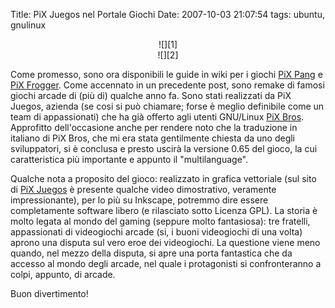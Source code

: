 Title: PiX Juegos nel Portale Giochi
Date:  2007-10-03 21:07:54
tags: ubuntu, gnulinux

<center>![][1]<br>![][2]</center>

Come promesso, sono ora disponibili le guide in wiki per i giochi [PiX
Pang][3] e [PiX Frogger][4]. Come accennato in un precedente post, sono remake
di famosi giochi arcade di (più di) qualche anno fa. Sono stati realizzati da
PiX Juegos, azienda (se cosi si può chiamare; forse è meglio definibile come
un team di appassionati) che ha già offerto agli utenti GNU/Linux [PiX
Bros][5]. Approfitto dell'occasione anche per rendere noto che la traduzione
in italiano di PiX Bros, che mi era stata gentilmente chiesta da uno degli
sviluppatori, si è conclusa e presto uscirà la versione 0.65 del gioco, la cui
caratteristica più importante e appunto il "multilanguage".


Qualche nota a
proposito del gioco: realizzato in grafica vettoriale (sul sito di [PiX
Juegos][6] è presente qualche video dimostrativo, veramente impressionante),
per lo più su Inkscape, potremmo dire essere completamente software libero (e
rilasciato sotto Licenza GPL). La storia è molto legata al mondo del gaming
(seppure molto fantasiosa): tre fratelli, appassionati di videogiochi arcade
(si, i buoni videogiochi di una volta) aprono una disputa sul vero eroe dei
videogiochi. La questione viene meno quando, nel mezzo della disputa, si apre
una porta fantastica che da accesso al mondo degli arcade, nel quale i
protagonisti si confronteranno a colpi, appunto, di arcade.


Buon divertimento!

   [1]: http://dl.dropbox.com/u/369614/blog/img_red/pixpang1.png

   [2]: http://dl.dropbox.com/u/369614/blog/img_red/pixfrogger1.png

   [3]: http://wiki.ubuntu-it.org/Giochi/Puzzle/PiXPang

   [4]: http://wiki.ubuntu-it.org/Giochi/Puzzle/PiXFrogger

   [5]: http://wiki.ubuntu-it.org/Giochi/Puzzle/PixBros

   [6]: http://www.pixjuegos.com/?q=node/59
